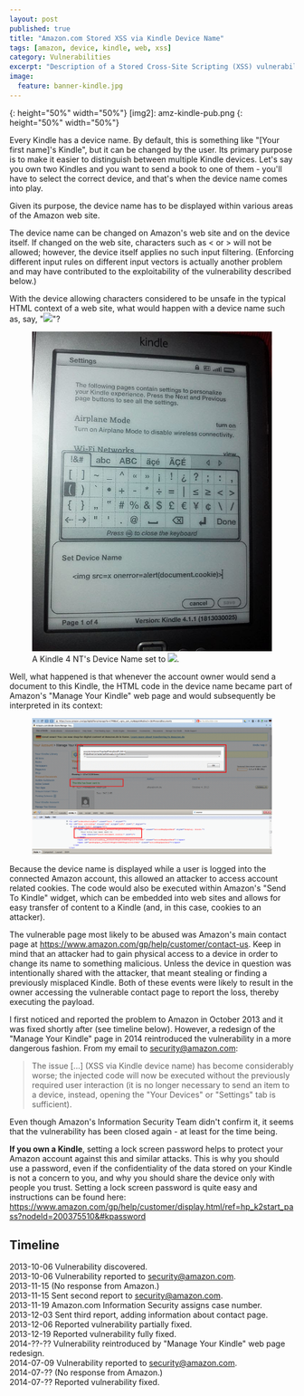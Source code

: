 ```yaml
---
layout: post
published: true
title: "Amazon.com Stored XSS via Kindle Device Name"
tags: [amazon, device, kindle, web, xss]
category: Vulnerabilities
excerpt: "Description of a Stored Cross-Site Scripting (XSS) vulnerability on Amazon.com, but with an unusual injection point: the Amazon Kindle."
image:
  feature: banner-kindle.jpg
---
```

[img1]: kindle-xss.jpg
{: height="50%" width="50%"}
[img2]: amz-kindle-pub.png
{: height="50%" width="50%"}


Every Kindle has a device name. By default, this is something like "[Your first name]'s Kindle", but it can be changed by the user. Its primary purpose is to make it easier to distinguish between multiple Kindle devices. Let's say you own two Kindles and you want to send a book to one of them - you'll have to select the correct device, and that's when the device name comes into play.

Given its purpose, the device name has to be displayed within various areas of the Amazon web site.

The device name can be changed on Amazon's web site and on the device itself. If changed on the web site, characters such as < or > will not be allowed; however, the device itself applies no such input filtering. (Enforcing different input rules on different input vectors is actually another problem and may have contributed to the exploitability of the vulnerability described below.)

With the device allowing characters considered to be unsafe in the typical HTML context of a web site, what would happen with a device name such as, say, "<img src=x onerror=alert(document.cookie)>"?

<figure>
	<a href="/images/kindle-xss.jpg"><img src="/images/kindle-xss.jpg"></a>
	<figcaption>A Kindle 4 NT's Device Name set to <img src=x onerror=alert(document.cookie)>.</figcaption>
</figure>


Well, what happened is that whenever the account owner would send a document to this Kindle, the HTML code in the device name became part of Amazon's "Manage Your Kindle" web page and would subsequently be interpreted in its context:

<figure>
	<a href="/images/amz-kindle-pub.png"><img src="/images/amz-kindle-pub.png"></a>
</figure>

Because the device name is displayed while a user is logged into the connected Amazon account, this allowed an attacker to access account related cookies. The code would also be executed within Amazon's "Send To Kindle" widget, which can be embedded into web sites and allows for easy transfer of content to a Kindle (and, in this case, cookies to an attacker).

The vulnerable page most likely to be abused was Amazon's main contact page at <https://www.amazon.com/gp/help/customer/contact-us>. Keep in mind that an attacker had to gain physical access to a device in order to change its name to something malicious. Unless the device in question was intentionally shared with the attacker, that meant stealing or finding a previously misplaced Kindle. Both of these events were likely to result in the owner accessing the vulnerable contact page to report the loss, thereby executing the payload.

I first noticed and reported the problem to Amazon in October 2013 and it was fixed shortly after (see timeline below). However, a redesign of the "Manage Your Kindle" page in 2014 reintroduced the vulnerability in a more dangerous fashion. From my email to security@amazon.com:

>    The issue [...] (XSS via Kindle device name) has become
>    considerably worse; the injected code will now be executed without the
>    previously required user interaction (it is no longer necessary to send
>    an item to a device, instead, opening the "Your Devices" or "Settings"
>    tab is sufficient).


Even though Amazon's Information Security Team didn't confirm it, it seems that the vulnerability has been closed again - at least for the time being.


**If you own a Kindle**, setting a lock screen password helps to protect your Amazon account against this and similar attacks. This is why you should use a password, even if the confidentiality of the data stored on your Kindle is not a concern to you, and why you should share the device only with people you trust. Setting a lock screen password is quite easy and instructions can be found here: <https://www.amazon.com/gp/help/customer/display.html/ref=hp_k2start_pass?nodeId=200375510&#kpassword>



## Timeline
2013-10-06 Vulnerability discovered.  
2013-10-06 Vulnerability reported to security@amazon.com.  
2013-11-15 (No response from Amazon.)  
2013-11-15 Sent second report to security@amazon.com.  
2013-11-19 Amazon.com Information Security assigns case number.  
2013-12-03 Sent third report, adding information about contact page.  
2013-12-06 Reported vulnerability partially fixed.  
2013-12-19 Reported vulnerability fully fixed.  
2014-??-?? Vulnerability reintroduced by "Manage Your Kindle" web page redesign.  
2014-07-09 Vulnerability reported to security@amazon.com.  
2014-07-?? (No response from Amazon.)  
2014-07-?? Reported vulnerability fixed.  
